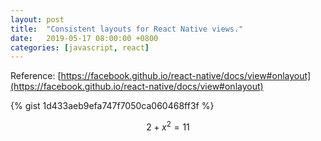 ```yaml
---
layout: post
title:  "Consistent layouts for React Native views."
date:   2019-05-17 08:00:00 +0800
categories: [javascript, react]
---
```


Reference: [https://facebook.github.io/react-native/docs/view#onlayout](https://facebook.github.io/react-native/docs/view#onlayout)

{% gist 1d433aeb9efa747f7050ca060468ff3f %}

$$ 2 + x^2 = 11 $$